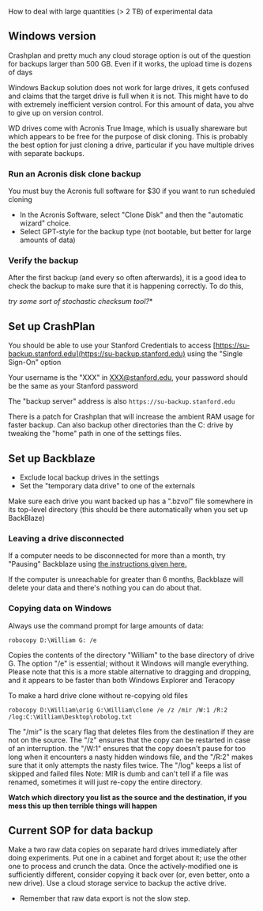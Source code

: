 How to deal with large quantities (> 2 TB) of experimental data

## Windows version

Crashplan and pretty much any cloud storage option is out of the question for backups larger than 500 GB. Even if it works, the upload time is dozens of days

Windows Backup solution does not work for large drives, it gets confused and claims that the target drive is full when it is not. This might have to do with extremely inefficient version control. For this amount of data, you ahve to give up on version control.

WD drives come with Acronis True Image, which is usually shareware but which appears to be free for the purpose of disk cloning. This is probably the best option for just cloning a drive, particular if you have multiple drives with separate backups.

### Run an Acronis disk clone backup

You must buy the Acronis full software for $30 if you want to run scheduled cloning

+ In the Acronis Software, select "Clone Disk" and then the "automatic wizard" choice. 
+ Select GPT-style for the backup type (not bootable, but better for large amounts of data)


### Verify the backup

After the first backup (and every so often afterwards), it is a good idea to check the backup to make sure that it is happening correctly. To do this, 

*try some sort of stochastic checksum tool?**

## Set up CrashPlan

You should be able to use your Stanford Credentials to access [https://su-backup.stanford.edu](https://su-backup.stanford.edu) using the "Single Sign-On" option

Your username is the "XXX" in XXX@stanford.edu, your password should be the same as your Stanford password

The "backup server" address is also `https://su-backup.stanford.edu`

There is a patch for Crashplan that will increase the ambient RAM usage for faster backup. Can also backup other directories than the C: drive by tweaking the "home" path in one of the settings files.

## Set up Backblaze

+ Exclude local backup drives in the settings
+ Set the "temporary data drive" to one of the externals

Make sure each drive you want backed up has a ".bzvol" file somewhere in its top-level directory (this should be there automatically when you set up BackBlaze)

### Leaving a drive disconnected

If a computer needs to be disconnected for more than a month, try "Pausing" Backblaze using [the instructions given here.](https://help.backblaze.com/entries/21809372-What-happens-to-my-backups-when-I-m-away-or-on-vacation-)

If the computer is unreachable for greater than 6 months, Backblaze will delete your data and there's nothing you can do about that.

### Copying data on Windows

Always use the command prompt for large amounts of data:

	robocopy D:\William G: /e

Copies the contents of the directory "William" to the base directory of drive G. The option "/e" is essential; without it Windows will mangle everything. Please note that this is a more stable alternative to dragging and dropping, and it appears to be faster than both Windows Explorer and Teracopy

To make a hard drive clone without re-copying old files

	robocopy D:\William\orig G:\William\clone /e /z /mir /W:1 /R:2 /log:C:\William\Desktop\robolog.txt

The "/mir" is the scary flag that deletes files from the destination if they are not on the source. The "/z" ensures that the copy can be restarted in case of an interruption. the "/W:1" ensures that the copy doesn't pause for too long when it encounters a nasty hidden windows file, and the "/R:2" makes sure that it only attempts the nasty files twice. The "/log" keeps a list of skipped and failed files
Note: MIR is dumb and can't tell if a file was renamed, sometimes it will just re-copy the entire directory.

**Watch which directory you list as the source and the destination, if you mess this up then terrible things will happen**

## Current SOP for data backup

Make a two raw data copies on separate hard drives immediately after doing experiments. Put one in a cabinet and forget about it; use the other one to process and crunch the data. Once the actively-modified one is sufficiently different, consider copying it back over (or, even better, onto a new drive). Use a cloud storage service to backup the active drive.
+ Remember that raw data export is not the slow step.
